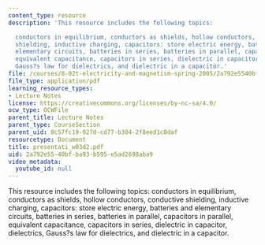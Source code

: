 ```yaml
---
content_type: resource
description: 'This resource includes the following topics:

  conductors in equilibrium, conductors as shields, hollow conductors, conductive
  shielding, inductive charging, capacitors: store electric energy, batteries and
  elementary circuits, batteries in series, batteries in parallel, capacitors in parallel,
  equivalent capacitance, capacitors in series, dielectric in capacitor, dielectrics,
  Gauss?s law for dielectrics, and dielectric in a capacitor.'
file: /courses/8-02t-electricity-and-magnetism-spring-2005/2a792e5540bfba93b595e5ad2698aba9_presentati_w03d2.pdf
file_type: application/pdf
learning_resource_types:
- Lecture Notes
license: https://creativecommons.org/licenses/by-nc-sa/4.0/
ocw_type: OCWFile
parent_title: Lecture Notes
parent_type: CourseSection
parent_uid: 8c57fc19-927d-cd77-b384-2f8eed1c0daf
resourcetype: Document
title: presentati_w03d2.pdf
uid: 2a792e55-40bf-ba93-b595-e5ad2698aba9
video_metadata:
  youtube_id: null
---
```

This resource includes the following topics:
conductors in equilibrium, conductors as shields, hollow conductors, conductive shielding, inductive charging, capacitors: store electric energy, batteries and elementary circuits, batteries in series, batteries in parallel, capacitors in parallel, equivalent capacitance, capacitors in series, dielectric in capacitor, dielectrics, Gauss?s law for dielectrics, and dielectric in a capacitor.